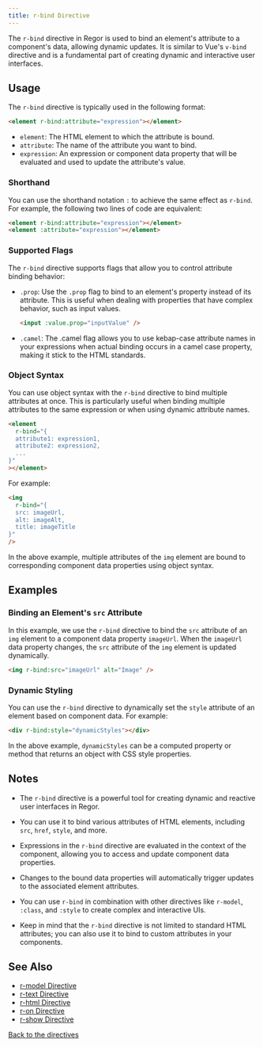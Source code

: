 ```yaml
---
title: r-bind Directive
---
```



The `r-bind` directive in Regor is used to bind an element's attribute to a component's data, allowing dynamic updates. It is similar to Vue's `v-bind` directive and is a fundamental part of creating dynamic and interactive user interfaces.

## Usage

The `r-bind` directive is typically used in the following format:

```html
<element r-bind:attribute="expression"></element>
```

- `element`: The HTML element to which the attribute is bound.
- `attribute`: The name of the attribute you want to bind.
- `expression`: An expression or component data property that will be evaluated and used to update the attribute's value.

### Shorthand

You can use the shorthand notation `:` to achieve the same effect as `r-bind`. For example, the following two lines of code are equivalent:

```html
<element r-bind:attribute="expression"></element>
<element :attribute="expression"></element>
```

### Supported Flags

The `r-bind` directive supports flags that allow you to control attribute binding behavior:

- `.prop`: Use the `.prop` flag to bind to an element's property instead of its attribute. This is useful when dealing with properties that have complex behavior, such as input values.

  ```html
  <input :value.prop="inputValue" />
  ```

- `.camel`: The .camel flag allows you to use kebap-case attribute names in your expressions when actual binding occurs in a camel case property, making it stick to the HTML standards.

### Object Syntax

You can use object syntax with the `r-bind` directive to bind multiple attributes at once. This is particularly useful when binding multiple attributes to the same expression or when using dynamic attribute names.

```html
<element
  r-bind="{
  attribute1: expression1,
  attribute2: expression2,
  ...
}"
></element>
```

For example:

```html
<img
  r-bind="{
  src: imageUrl,
  alt: imageAlt,
  title: imageTitle
}"
/>
```

In the above example, multiple attributes of the `img` element are bound to corresponding component data properties using object syntax.

## Examples

### Binding an Element's `src` Attribute

In this example, we use the `r-bind` directive to bind the `src` attribute of an `img` element to a component data property `imageUrl`. When the `imageUrl` data property changes, the `src` attribute of the `img` element is updated dynamically.

```html
<img r-bind:src="imageUrl" alt="Image" />
```

### Dynamic Styling

You can use the `r-bind` directive to dynamically set the `style` attribute of an element based on component data. For example:

```html
<div r-bind:style="dynamicStyles"></div>
```

In the above example, `dynamicStyles` can be a computed property or method that returns an object with CSS style properties.

## Notes

- The `r-bind` directive is a powerful tool for creating dynamic and reactive user interfaces in Regor.

- You can use it to bind various attributes of HTML elements, including `src`, `href`, `style`, and more.

- Expressions in the `r-bind` directive are evaluated in the context of the component, allowing you to access and update component data properties.

- Changes to the bound data properties will automatically trigger updates to the associated element attributes.

- You can use `r-bind` in combination with other directives like `r-model`, `:class`, and `:style` to create complex and interactive UIs.

- Keep in mind that the `r-bind` directive is not limited to standard HTML attributes; you can also use it to bind to custom attributes in your components.

## See Also

- [r-model Directive](r-model.md)
- [r-text Directive](r-text.md)
- [r-html Directive](r-html.md)
- [r-on Directive](r-on.md)
- [r-show Directive](r-show.md)

[Back to the directives](directives.md)
